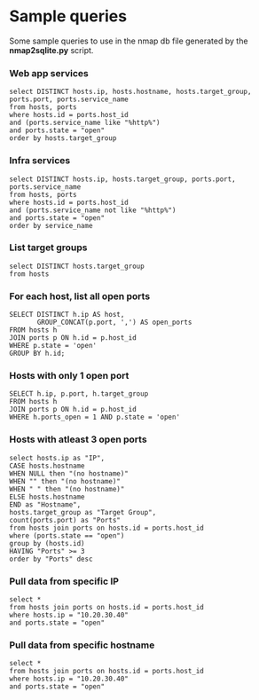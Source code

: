 # Sample queries
Some sample queries to use in the nmap db file generated by the <b>nmap2sqlite.py</b> script.

### Web app services

```
select DISTINCT hosts.ip, hosts.hostname, hosts.target_group, ports.port, ports.service_name
from hosts, ports
where hosts.id = ports.host_id
and (ports.service_name like "%http%")
and ports.state = "open"
order by hosts.target_group
```

### Infra services

```
select DISTINCT hosts.ip, hosts.target_group, ports.port, ports.service_name
from hosts, ports
where hosts.id = ports.host_id
and (ports.service_name not like "%http%")
and ports.state = "open"
order by service_name
```


### List target groups

```
select DISTINCT hosts.target_group 
from hosts
```

### For each host, list all open ports

```
SELECT DISTINCT h.ip AS host, 
       GROUP_CONCAT(p.port, ',') AS open_ports
FROM hosts h
JOIN ports p ON h.id = p.host_id
WHERE p.state = 'open'
GROUP BY h.id;
```

### Hosts with only 1 open port

```
SELECT h.ip, p.port, h.target_group
FROM hosts h
JOIN ports p ON h.id = p.host_id
WHERE h.ports_open = 1 AND p.state = 'open'
```

### Hosts with atleast 3 open ports

```
select hosts.ip as "IP",
CASE hosts.hostname
WHEN NULL then "(no hostname)"
WHEN "" then "(no hostname)"
WHEN " " then "(no hostname)"
ELSE hosts.hostname
END as "Hostname",
hosts.target_group as "Target Group",
count(ports.port) as "Ports"
from hosts join ports on hosts.id = ports.host_id
where (ports.state == "open")
group by (hosts.id)
HAVING "Ports" >= 3
order by "Ports" desc
```



### Pull data from specific IP

```
select * 
from hosts join ports on hosts.id = ports.host_id
where hosts.ip = "10.20.30.40"
and ports.state = "open"
```


### Pull data from specific hostname

```
select * 
from hosts join ports on hosts.id = ports.host_id
where hosts.ip = "10.20.30.40"
and ports.state = "open"
```
